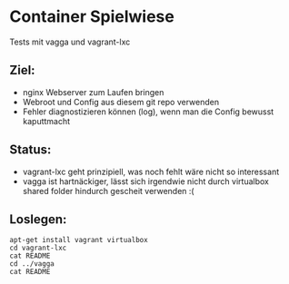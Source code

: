 Container Spielwiese
====================

Tests mit vagga und vagrant-lxc

Ziel:
-----

- nginx Webserver zum Laufen bringen
- Webroot und Config aus diesem git repo verwenden
- Fehler diagnostizieren können (log), wenn man die Config bewusst kaputtmacht

Status:
-------

- vagrant-lxc geht prinzipiell, was noch fehlt wäre nicht so interessant
- vagga ist hartnäckiger, lässt sich irgendwie nicht durch virtualbox shared folder hindurch gescheit verwenden :(

Loslegen:
---------

    apt-get install vagrant virtualbox
    cd vagrant-lxc
    cat README
    cd ../vagga
    cat README
